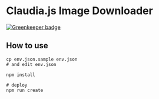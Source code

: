 # Claudia.js Image Downloader

[![Greenkeeper badge](https://badges.greenkeeper.io/gaishimo/claudiajs-image-downloader.svg)](https://greenkeeper.io/)

## How to use

```
cp env.json.sample env.json
# and edit env.json

npm install

# deploy
npm run create


```
